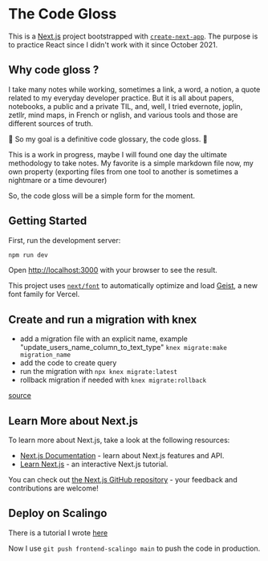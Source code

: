 # The Code Gloss

This is a [Next.js](https://nextjs.org) project bootstrapped with [`create-next-app`](https://nextjs.org/docs/app/api-reference/cli/create-next-app).
The purpose is to practice React since I didn't work with it since October 2021.

## Why code gloss ?

I take many notes while working, sometimes a link, a word, a notion, a quote related to my everyday developer practice.
But it is all about papers, notebooks, a public and a private TIL, and, well, I tried evernote, joplin, zetllr, mind maps, in French or nglish, and various tools and those are different sources of truth.

:gem: So my goal is a definitive code glossary, the code gloss. :gem:

This is a work in progress, maybe I will found one day the ultimate methodology to take notes.
My favorite is a simple markdown file now, my own property (exporting files from one tool to another is sometimes a nightmare or a time devourer)

So, the code gloss will be a simple form for the moment.

## Getting Started

First, run the development server:

```bash
npm run dev
```

Open [http://localhost:3000](http://localhost:3000) with your browser to see the result.

This project uses [`next/font`](https://nextjs.org/docs/app/building-your-application/optimizing/fonts) to automatically optimize and load [Geist](https://vercel.com/font), a new font family for Vercel.

## Create and run a migration with knex

- add a migration file with an explicit name, example "update_users_name_column_to_text_type" `knex migrate:make migration_name`
- add the code to create query
- run the migration with `npx knex migrate:latest `
- rollback migration if needed with `knex migrate:rollback`

[source](https://knexjs.org/guide/migrations.html#migration-cli)

## Learn More about Next.js

To learn more about Next.js, take a look at the following resources:

- [Next.js Documentation](https://nextjs.org/docs) - learn about Next.js features and API.
- [Learn Next.js](https://nextjs.org/learn) - an interactive Next.js tutorial.

You can check out [the Next.js GitHub repository](https://github.com/vercel/next.js) - your feedback and contributions are welcome!

## Deploy on Scalingo

There is a tutorial I wrote [here](https://github.com/annemarie35/TIL/blob/master/OPSERIES/SCALINGO/deployement.md)

Now I use `git push frontend-scalingo main` to push the code in production.
